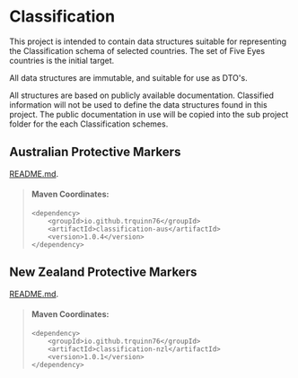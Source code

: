 # Classification

This project is intended to contain data structures suitable for representing the Classification schema
of selected countries. The set of Five Eyes countries is the initial target.

All data structures are immutable, and suitable for use as DTO's.

All structures are based on publicly available documentation. Classified information will not be used to
define the data structures found in this project. The public documentation in use will be copied into
the sub project folder for the each Classification schemes.

## Australian Protective Markers

[README.md](./classification-aus/README.md).

> #### Maven Coordinates:
> 
>     <dependency>
>         <groupId>io.github.trquinn76</groupId>
>         <artifactId>classification-aus</artifactId>
>         <version>1.0.4</version>
>     </dependency>

## New Zealand Protective Markers

[README.md](./classification-nzl/README.md).

> #### Maven Coordinates:
> 
>     <dependency>
>         <groupId>io.github.trquinn76</groupId>
>         <artifactId>classification-nzl</artifactId>
>         <version>1.0.1</version>
>     </dependency>
